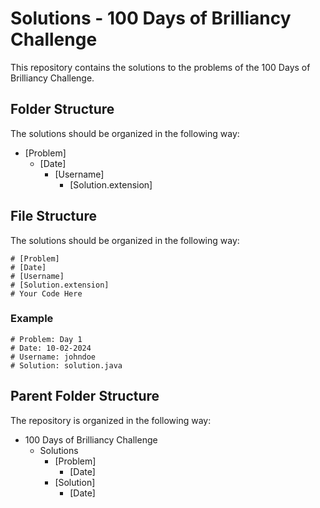 # Solutions - 100 Days of Brilliancy Challenge
This repository contains the solutions to the problems of the 100 Days of Brilliancy Challenge.

## Folder Structure
The solutions should be organized in the following way:
- [Problem]
  - [Date]
    - [Username]
      - [Solution.extension]

## File Structure
The solutions should be organized in the following way:
```
# [Problem]
# [Date]
# [Username]
# [Solution.extension]
# Your Code Here
```
### Example
```
# Problem: Day 1
# Date: 10-02-2024
# Username: johndoe
# Solution: solution.java
```

## Parent Folder Structure
The repository is organized in the following way:
- 100 Days of Brilliancy Challenge
  - Solutions
    - [Problem]
      - [Date]
    - [Solution]
      - [Date]
